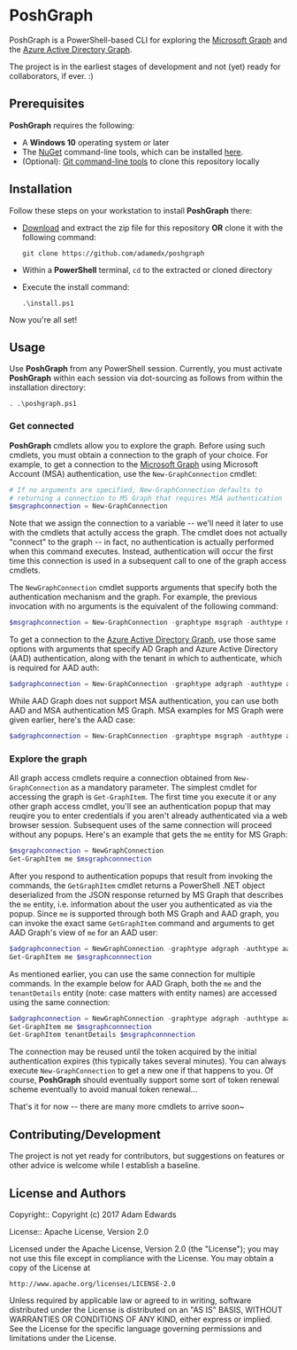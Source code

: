 PoshGraph
=========
PoshGraph is a PowerShell-based CLI for exploring the [Microsoft Graph](https://graph.microsoft.io/) and the [Azure Active Directory Graph](https://msdn.microsoft.com/Library/Azure/Ad/Graph/howto/azure-ad-graph-api-operations-overview).

The project is in the earliest stages of development and not (yet) ready for collaborators, if ever. :)

## Prerequisites
**PoshGraph** requires the following:
* A **Windows 10** operating system or later
* The [NuGet](https://nuget.org) command-line tools, which can be installed [here](https://dist.nuget.org/win-x86-commandline/latest/nuget.exe).
* (Optional): [Git command-line tools](https://git-for-windows.github.io/) to clone this repository locally

## Installation
Follow these steps on your workstation to install **PoshGraph** there:

* [Download](https://github.com/adamedx/poshgraph/archive/master.zip) and extract the zip file for this repository **OR** clone it with the following command:

  `git clone https://github.com/adamedx/poshgraph`

* Within a **PowerShell** terminal, `cd` to the extracted or cloned directory
* Execute the install command:

  `.\install.ps1`

Now you're all set!

## Usage
Use **PoshGraph** from any PowerShell session. Currently, you must activate **PoshGraph** within each session via dot-sourcing as follows from within the installation directory:

`. .\poshgraph.ps1`

### Get connected

**PoshGraph** cmdlets allow you to explore the graph. Before using such cmdlets, you must obtain a connection to the graph of your choice. For example, to get a connection to the [Microsoft Graph](https://graph.microsoft.io/) using Microsoft Account (MSA) authentication, use the `New-GraphConnection` cmdlet:

```powershell
# If no arguments are specified, New-GraphConnection defaults to
# returning a connection to MS Graph that requires MSA authentication
$msgraphconnection = New-GraphConnection
```

Note that we assign the connection to a variable -- we'll need it later to use with the cmdlets that actully access the graph. The cmdlet does not actually "connect" to the graph -- in fact, no authentication is actually performed when this command executes. Instead, authentication will occur the first time this connection is used in a subsequent call to one of the graph access cmdlets.

The `NewGraphConnection` cmdlet supports arguments that specify both the authentication mechanism and the graph. For example, the previous invocation with no arguments is the equivalent of the following command:

```powershell
$msgraphconnection = New-GraphConnection -graphtype msgraph -authtype msa # Use MSA auth with MS Graph
```

To get a connection to the [Azure Active Directory Graph](https://msdn.microsoft.com/Library/Azure/Ad/Graph/howto/azure-ad-graph-api-operations-overview), use those same options with arguments that specify AD Graph and Azure Active Directory (AAD) authentication, along with the tenant in which to authenticate, which is required for AAD auth:

```powershell
$adgraphconnection = New-GraphConnection -graphtype adgraph -authtype aad -tenantname mytenant.org
```

While AAD Graph does not support MSA authentication, you can use both AAD and MSA authentication MS Graph. MSA examples for MS Graph were given earlier, here's the AAD case:

```powershell
$adgraphconnection = New-GraphConnection -graphtype msgraph -authtype aad -tenantname mytenant.org
```

### Explore the graph
All graph access cmdlets require a connection obtained from `New-GraphConnection` as a mandatory parameter. The simplest cmdlet for accessing the graph is `Get-GraphItem`. The first time you execute it or any other graph access cmdlet, you'll see an authentication popup that may reuqire you to enter credentials if you aren't already authenticated via a web browser session. Subsequent uses of the same connection will proceed without any popups. Here's an example that gets the `me` entity for MS Graph:

```powershell
$msgraphconnection = NewGraphConnection
Get-GraphItem me $msgraphconnnection
```

After you respond to authentication popups that result from invoking the commands, the `GetGraphItem` cmdlet returns a PowerShell .NET object deserialized from the JSON response returned by MS Graph that describes the `me` entity, i.e. information about the user you authenticated as via the popup. Since `me` is supported through both MS Graph and AAD graph, you can invoke the exact same `GetGraphItem` command and arguments to get AAD Graph's view of `me` for an AAD user:

```powershell
$adgraphconnection = NewGraphConnection -graphtype adgraph -authtype aad -tenantname mytenant.org
Get-GraphItem me $msgraphconnnection
```

As mentioned earlier, you can use the same connection for multiple commands. In the example below for AAD Graph, both the `me` and the `tenantDetails` entity (note: case matters with entity names) are accessed using the same connection:

```powershell
$adgraphconnection = NewGraphConnection -graphtype adgraph -authtype aad -tenantname mytenant.org
Get-GraphItem me $msgraphconnnection
Get-GraphItem tenantDetails $msgraphconnnection
```

The connection may be reused until the token acquired by the initial authentication expires (this typically takes several minutes). You can always execute `New-GraphConnection` to get a new one if that happens to you. Of course, **PoshGraph** should eventually support some sort of token renewal scheme eventually to avoid manual token renewal...

That's it for now -- there are many more cmdlets to arrive soon~

## Contributing/Development
The project is not yet ready for contributors, but suggestions on features or other advice is welcome while I establish a baseline.

License and Authors
-------------------
Copyright:: Copyright (c) 2017 Adam Edwards

License:: Apache License, Version 2.0

Licensed under the Apache License, Version 2.0 (the "License");
you may not use this file except in compliance with the License.
You may obtain a copy of the License at

    http://www.apache.org/licenses/LICENSE-2.0

Unless required by applicable law or agreed to in writing, software
distributed under the License is distributed on an "AS IS" BASIS,
WITHOUT WARRANTIES OR CONDITIONS OF ANY KIND, either express or implied.
See the License for the specific language governing permissions and
limitations under the License.

